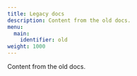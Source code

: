 ```yaml
---
title: Legacy docs
description: Content from the old docs.
menu:
  main:
    identifier: old
weight: 1000
---
```


Content from the old docs.

